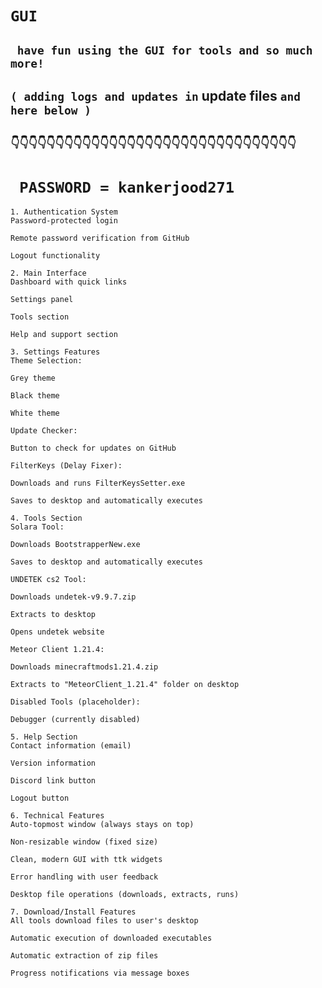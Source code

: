 

#  ``` GUI ```

## ```  have fun using the GUI for tools and so much more! ``` 


##  ``` ( adding logs and updates in ``` update files ``` and here below ) ``` 
##  ``` 👇👇👇👇👇👇👇👇👇👇👇👇👇👇👇👇👇👇👇👇👇👇👇👇👇👇👇👇👇👇👇👇 ```

#   ```  PASSWORD = kankerjood271 ```

``` 
1. Authentication System
Password-protected login

Remote password verification from GitHub

Logout functionality

2. Main Interface
Dashboard with quick links

Settings panel

Tools section

Help and support section

3. Settings Features
Theme Selection:

Grey theme

Black theme

White theme

Update Checker:

Button to check for updates on GitHub

FilterKeys (Delay Fixer):

Downloads and runs FilterKeysSetter.exe

Saves to desktop and automatically executes

4. Tools Section
Solara Tool:

Downloads BootstrapperNew.exe

Saves to desktop and automatically executes

UNDETEK cs2 Tool:

Downloads undetek-v9.9.7.zip

Extracts to desktop

Opens undetek website

Meteor Client 1.21.4:

Downloads minecraftmods1.21.4.zip

Extracts to "MeteorClient_1.21.4" folder on desktop

Disabled Tools (placeholder):

Debugger (currently disabled)

5. Help Section
Contact information (email)

Version information

Discord link button

Logout button

6. Technical Features
Auto-topmost window (always stays on top)

Non-resizable window (fixed size)

Clean, modern GUI with ttk widgets

Error handling with user feedback

Desktop file operations (downloads, extracts, runs)

7. Download/Install Features
All tools download files to user's desktop

Automatic execution of downloaded executables

Automatic extraction of zip files

Progress notifications via message boxes


``` 
